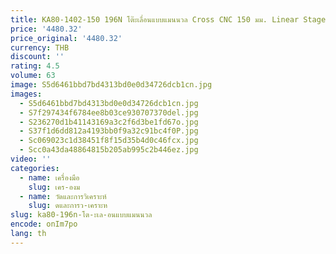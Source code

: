 ```yaml
---
title: KA80-1402-150 196N โต๊ะเลื่อนแบบแมนนวล Cross CNC 150 มม. Linear Stage
price: '4480.32'
price_original: '4480.32'
currency: THB
discount: ''
rating: 4.5
volume: 63
image: S5d6461bbd7bd4313bd0e0d34726dcb1cn.jpg
images:
  - S5d6461bbd7bd4313bd0e0d34726dcb1cn.jpg
  - S7f297434f6784ee8b03ce930707370del.jpg
  - S236270d1b41143169a3c2f6d3be1fd67o.jpg
  - S37f1d6dd812a4193bb0f9a32c91bc4f0P.jpg
  - Sc069023c1d38451f8f15d35b4d0c46fcx.jpg
  - Scc0a43da48864815b205ab995c2b446ez.jpg
video: ''
categories:
  - name: เครื่องมือ
    slug: เคร-องม
  - name: วัดและการวิเคราะห์
    slug: ดและการว-เคราะห
slug: ka80-196n-โต-ะเล-อนแบบแมนนวล
encode: onIm7po
lang: th
---
```

  